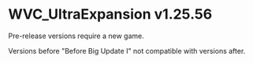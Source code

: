 # WVC_UltraExpansion v1.25.56

Pre-release versions require a new game.

Versions before "Before Big Update I" not compatible with versions after.
